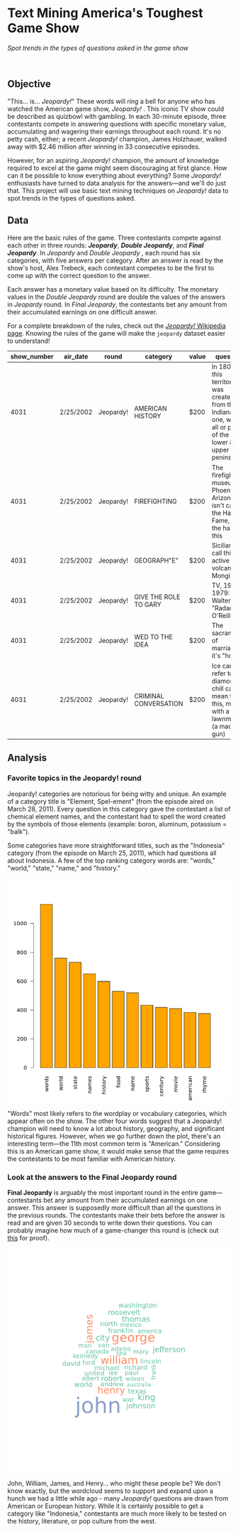 # Text Mining America's Toughest Game Show
_Spot trends in the types of questions asked in the game show_

<p><img src="https://assets.datacamp.com/production/project_796/img/jeopardy_logo.png" alt></p>

## Objective
<p>"This… is… <em>Jeopardy!</em>" These words will ring a bell for anyone who has watched the American game show, <em>Jeopardy!</em> . This iconic TV show could be described as quizbowl with gambling. In each 30-minute episode, three contestants compete in answering questions with specific monetary value, accumulating and wagering their earnings throughout each round. It's no petty cash, either; a recent <em>Jeopardy!</em> champion, James Holzhauer, walked away with $2.46 million after winning in 33 consecutive episodes. </p>
<p>However, for an aspiring <em>Jeopardy!</em> champion, the amount of knowledge required to excel at the game might seem discouraging at first glance. How can it be possible to know everything about everything? Some <em>Jeopardy!</em> enthusiasts have turned to data analysis for the answers&mdash;and we'll do just that. This project will use basic text mining techniques on <em>Jeopardy!</em> data to spot trends in the types of questions asked.</p>

## Data
<p>Here are the basic rules of the game. Three contestants compete against each other in three rounds: <em><strong>Jeopardy</strong></em>, <em><strong>Double Jeopardy</strong></em>, and <em><strong>Final Jeopardy</strong></em>. In <em>Jeopardy</em> and <em>Double Jeopardy</em> , each round has six categories, with five answers per category. After an answer is read by the show's host, Alex Trebeck, each contestant competes to be the first to come up with the correct question to the answer. </p>
<p>Each answer has a monetary value based on its difficulty. The monetary values in the <em>Double Jeopardy</em> round are double the values of the answers in <em>Jeopardy</em> round. In <em>Final Jeopardy</em>, the contestants bet any amount from their accumulated earnings on one difficult answer. </p>
<p>For a complete breakdown of the rules, check out the <a href="https://en.wikipedia.org/wiki/Jeopardy!#Gameplay"><em>Jeopardy!</em> Wikipedia page</a>. Knowing the rules of the game will make the <code>jeopardy</code> dataset easier to understand!</p>

|show_number|air_date|round|category|value|question|answer|
|---|---|---|---|---|---|---|
|4031|2/25/2002|Jeopardy!|AMERICAN HISTORY|$200|In 1805 this territory was created from the Indiana one, with all or parts of the lower & upper peninsulas|Michigan| 
|4031|2/25/2002|Jeopardy!|FIREFIGHTING|$200|The firefighting museum in Phoenix, Arizona isn't called the Hall of Fame, but the hall of this|the Hall of Flame|
|4031|2/25/2002|Jeopardy!|GEOGRAPH"E"|$200|Sicilians call this active volcano Mongibello|Etna|
|4031|2/25/2002|Jeopardy!|GIVE THE ROLE TO GARY|$200|TV, 1972-1979: Walter "Radar" O'Reilly|Gary Burghoff|
|4031|2/25/2002|Jeopardy!|WED TO THE IDEA|$200|The sacrament of marriage, it's "holy"|matrimony|
|4031|2/25/2002|Jeopardy!|CRIMINAL CONVERSATION|$200|Ice can refer to diamonds; chill can mean to do this, maybe with a lawnmower (a machine gun)|to kill|


## Analysis
### Favorite topics in the Jeopardy! round

Jeopardy! categories are notorious for being witty and unique. An example of a category title is "Element, Spel-ement" (from the episode aired on March 28, 2011). Every question in this category gave the contestant a list of chemical element names, and the contestant had to spell the word created by the symbols of those elements (example: boron, aluminum, potassium = "balk").

Some categories have more straightforward titles, such as the \"Indonesia\" category (from the episode on March 25, 2011), which had questions all about Indonesia.
A few of the top ranking category words are: "words," "world," "state," "name," and "history."

<img src="images/2.png">

"Words" most likely refers to the wordplay or vocabulary categories, which appear often on the show. The other four words suggest that a Jeopardy! champion will need to know a lot about history, geography, and significant historical figures. However, when we go further down the plot, there's an interesting term—the 11th most common term is "American." Considering this is an American game show, it would make sense that the game requires the contestants to be most familiar with American history.

### Look at the answers to the Final Jeopardy round
<p><strong>Final Jeopardy</strong> is arguably the most important round in the entire game&mdash;contestants bet any amount from their accumulated earnings on one answer. This answer is supposedly more difficult than all the questions in the previous rounds. The contestants make their bets before the answer is read and are given 30 seconds to write down their questions. You can probably imagine how much of a game-changer this round is (check out <a href="https://www.youtube.com/watch?v=SN2hQZWwOCU">this</a> for proof). </p>

<img src="images/3.png">

<p>John, William, James, and Henry… who might these people be? We don't know exactly, but the wordcloud seems to support and expand upon a hunch we had a little while ago - many <em>Jeopardy!</em> questions are drawn from American or European history. While it is certainly possible to get a category like "Indonesia," contestants are much more likely to be tested on the history, literature, or pop culture from the west.</p>
